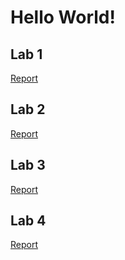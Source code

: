 # Hello World!

## Lab 1

[Report](./lab1)

## Lab 2

[Report](./lab2)

## Lab 3

[Report](./lab3)

## Lab 4

[Report](./lab4)